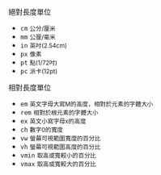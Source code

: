 絕對長度單位
- `cm` <small>公分/厘米</small>
- `mm` <small>公厘/毫米</small>
- `in` <small>英吋(2.54cm)</small>
- `px` <small>像素</small>
- `pt` <small>點(1/72吋)</small>
- `pc` <small>派卡(12pt)</small>

相對長度單位
- `em` <small>英文字母大寫M的高度，相對於元素的字體大小</small>
- `rem` <small>相對於根元素的字體大小</small>
- `ex` <small>英文小寫字母x的高度</small>
- `ch` <small>數字0的寬度</small>
- `vw` <small>螢幕可視範圍寬度的百分比</small>
- `vh` <small>螢幕可視範圍高度的百分比</small>
- `vmin` <small>取高或寬較小的百分比</small>
- `vmax` <small>取高或寬較大的百分比</small>